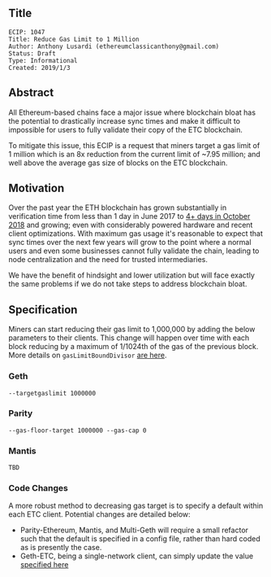 ## Title

    ECIP: 1047
    Title: Reduce Gas Limit to 1 Million
    Author: Anthony Lusardi (ethereumclassicanthony@gmail.com)
    Status: Draft
    Type: Informational
    Created: 2019/1/3
    
## Abstract

All Ethereum-based chains face a major issue where blockchain bloat has the potential to drastically increase sync times and make it difficult to impossible for users to fully validate their copy of the ETC blockchain.

To mitigate this issue, this ECIP is a request that miners target a gas limit of 1 million which is an 8x reduction from the current limit of ~7.95 million; and well above the average gas size of blocks on the ETC blockchain.

## Motivation

Over the past year the ETH blockchain has grown substantially in verification time from less than 1 day in June 2017 to [4+ days in October 2018](https://twitter.com/lopp/status/1056533134760656898) and growing; even with considerably powered hardware and recent client optimizations. With maximum gas usage it's reasonable to expect that sync times over the next few years will grow to the point where a normal users and even some businesses cannot fully validate the chain, leading to node centralization and the need for trusted intermediaries. 

We have the benefit of hindsight and lower utilization but will face exactly the same problems if we do not take steps to address blockchain bloat.

## Specification

Miners can start reducing their gas limit to 1,000,000 by adding the below parameters to their clients. This change will happen over time with each block reducing by a maximum of 1/1024th of the gas of the previous block. More details on `gasLimitBoundDivisor` [are here](https://wiki.parity.io/Chain-specification).

### Geth
`--targetgaslimit 1000000`

### Parity
`--gas-floor-target 1000000 --gas-cap 0`

### Mantis
`TBD`

### Code Changes
A more robust method to decreasing gas target is to specify a default within each ETC client. Potential changes are detailed below:

- Parity-Ethereum, Mantis, and Multi-Geth will require a small refactor such that the default is specified in a config file, rather than hard coded as is presently the case.
- Geth-ETC, being a single-network client, can simply update the value [specified here](https://github.com/ethereumclassic/go-ethereum/blob/1a8b71b8f3e03775303182df7f446a93234ef89c/core/block_validator.go#L37)
